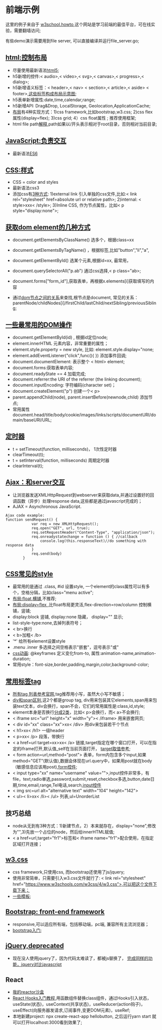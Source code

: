 # 前端示例
这里的例子来自于 [w3school.howto](https://www.w3schools.com/howto/default.asp),这个网站是学习前端的最佳平台，可在线实验，需要翻墙访问;

有些demo演示需要用到file server, 可以直接编译并运行file_server.go;

## [html:控制布局](https://www.w3schools.com/html/default.asp)
- 尽量使用最新语法[html5](https://www.w3schools.com/html/html5_intro.asp);
- h5新增的控件:< audio>,< video>,< svg>,< canvas>,< progress>,< dialog>;
- h5新增语义标签：< header>,< nav> < section>,< article>,< aside> < footer>,[这些标签构成布局示意图](https://www.w3schools.com/html/html_layout.asp);
- h5表单新增属性:date,time,calendar,range;
- h5新增API: Drag&Drop, LocalStorage, Geolocation,ApplicationCache;
- [布局](https://www.w3schools.com/html/html_layout.asp)有4种实现方式：1)css framework,比如bootstrap,w3.css; 2)css flex 属性(display=flex); 3)css grid; 4）css float属性 ; 推荐使用框架;
- html file path[解释](https://www.w3schools.com/html/html_filepaths.asp),path如果以/开头表示相对于root目录，否则相对当前目录;

## [JavaScript:负责交互](https://www.w3schools.com/js/default.asp)
- 最新语法[ES6](https://www.w3schools.com/js/js_es6.asp)


## [CSS:样式](https://www.w3schools.com/css/default.asp)
 - CSS = color and styles 
 - 最新语法css3
 - 添加css有[3种方式](https://www.w3schools.com/css/css_howto.asp):   1)external link 引入单独的css文件,比如:< link rel="stylesheet" href=absolute url or relative path>;
  2)internal: < style>xxx< /style>; 
  3)Inline CSS, 作为节点属性，比如< p style="display:none">;


## [获取dom element的几种方式](https://www.w3schools.com/js/js_htmldom_elements.asp)
- document.getElementsByClassName() 选多个，根据class=xx
- document.getElementsByTagName() ，根据标签,比如"button","li","a",
- document.getElementById() 选某个元素,根据id=xx, 最常用，

- document.querySelectorAll("p.ab") 通过css选择,< p class="ab>;

- document.forms["form_id"],获取表单，再根据x.elements[i]获取填写的内容 

- 通过[dom节点之间的关系](https://www.w3schools.com/js/js_htmldom_navigation.asp)来查找,根节点是document,  常见的关系：parentNode/childNodes[i]/firstChild/lastChild/nextSibling/previousSibling;



## [一些最常用的DOM操作](https://www.w3schools.com/js/js_htmldom_document.asp)
- document.getElementById(id) , 根据id定位node;
- element.innerHTML 元素内容，非常重要的属性；
- element.style.property = new style, 比如: element.style.display="none;
- element.addEventListener("click",func(){ }) 添加事件回调;
- document.documentElement:	表示整个 < html> element;
- document.forms:获取表单内容;
- document.readyState == 4 加载完成;
- document.referrer:the URI of the referrer (the linking document);
- document.inputEncoding: 字符编码(character set)；
- document.createElement("p") 创建一个< p>
- parent.appendChild(node), parent.insertBefore(newnode,child) 添加节点;
- 常用属性document.head/title/body/cookie/images/links/scripts/documentURI/domain/baseURI/URL;


## [定时器](https://www.w3schools.com/js/js_timing.asp)
- t = setTimeout(function, milliseconds)， 1次性定时器
- clearTimeout(t);
- t = setInterval(function, milliseconds) 周期定时器
- clearInterval(t);

## [Ajax：和server交互 ](https://www.w3schools.com/js/js_ajax_intro.asp)
- 让浏览器发送XMLHttpRequest到webserver来获取data,并通过设置好的回调函数（异步）处理response data,这些都是通过javascript完成的；
- AJAX = Asynchronous JavaScript.
```
Ajax code example:
function sendRequest() {
            var req = new XMLHttpRequest();
            req.open("GET", url, true);
            req.setRequestHeader("Content-Type", "application/json");
            req.onreadystatechange = function () { //callback
                console.log(this.responseText)//do something with response data
            }
            req.send(body)
        }   
```


## [CSS常见的style](https://www.w3schools.com/css/css_intro.asp)
- 最常用的是通过 .class,   #id 设置style, 一个element的class属性可以有多个，空格分隔，比如class="menu  active";
- [布局:float,横铺](https://www.w3schools.com/css/css_float.asp),不推荐;
- [布局:display=flex ](https://www.w3schools.com/css/css3_flexbox.asp),比float布局更灵活,flex-direction=row/column 控制横铺，竖铺;
- display:block 竖铺, display:none 隐藏， display="" 显示;
- list-style-type:none,去掉列表符号；
- < br>换行
- < b>加粗< /b>
-  '*' 给所有element设置style
- .menu .inner 多选择之间空格表示"嵌套"，逗号表示"或"
- [css动画](https://www.w3schools.com/css/css3_animations.asp): @keyframes 定义变化from-to, 属性:animation-name,animation-duration;
- 常用style：font-size,border,padding,margin,color,background-color;


## [常用标签tag](https://www.w3schools.com/tags/default.asp)
- [所有tag 列表参考官网](https://www.w3schools.com/tags/default.asp),tag推荐用小写，虽然大小写不敏感；
- [div和span区别](https://www.w3schools.com/html/html_blocks.asp),这2个都是group tag, div用来包装其它elements,span用来包装text文本，div会换行，span不会，它们的常用属性是:class,id,style;
- element本身是否换行[分成2类](https://www.w3schools.com/html/html_blocks.asp)，比如< p>会换行，而< a>不会换行;
- < iframe src="url" height="x" width="y">< /iframe> 用来嵌套网页;
- < div id="xx" class="xx">xx< /div> 用div来包装若干个节点
- < h1>xx< /h1>  一级header
- < p>xx< /p>  段落，带换行
- < a href=url target=xx>xx< /a> 链接,target指定在哪个窗口打开，可以在指定的iframe打开,默认值_self在当前页面打开， [target取值参考](https://www.w3schools.com/html/html_links.asp);
- < form action=url,method="post"> 表单，form内包含多个input,如果method="GET"(默认值),数据会体现在url.query中，如果用post就在body（敏感信息应该用post),[form控件](https://www.w3schools.com/html/html_forms.asp);
- < input type="xx" name="username" value="">,input控件非常多，有file，text,radio单选,password,submit,reset,checkbox多选,button,date日期,time,email,range,Tel电话,search,[input控件](https://www.w3schools.com/html/html_form_input_types.asp)
- < img src=url alt="alternative text" width="104" height="142">
- < ul>< li>xx< /li>< /ul> 列表,ul=UnorderList

## 技巧总结
- node从无到有3种方式：1)新建节点，2）本来就存在，display="none",修改为"",3)先放一个占位的node，然后给innerHTML赋值;
- < a href=url,target="fr1">标签和< iframe name="fr1">配合使用，在指定区域打开连接；

## [w3.css](https://www.w3schools.com/w3css/default.asp)
- css framework,只使用css, 而bootstrap还使用了js/jquery;
- 使用非常简单，只需要引入w3.css文件就行了: < link rel="stylesheet" href="https://www.w3schools.com/w3css/4/w3.css">,可以把这个文件下载下来；
- [一些模板](https://www.w3schools.com/w3css/w3css_templates.asp);

## [Bootstrap: front-end framework](https://www.w3schools.com/bootstrap/bootstrap_get_started.asp)
- responsive,可以适应所有端，包括移动端，pc端, 兼容所有主流浏览器；
- [bootstrap入门](https://getbootstrap.com/docs/4.4/getting-started/introduction/);


## [jQuery,deprecated](https://www.w3schools.com/js/js_jquery_selectors.asp)
- 现在没人使用jquery了，因为代码太难读了，都被js替换了，
[完成同样的功能，jquery对比javascript](https://www.w3schools.com/js/js_jquery_selectors.asp)


## React
- [我的reactor沙盒](https://codesandbox.io/u/lianzeng)
- [React Hooks入门教程](http://www.ruanyifeng.com/blog/2019/09/react-hooks.html),用函数组件替换class组件，通过Hooks引入状态，useState(状态)，useContext(共享状态)，useReducer(action钩子)，useEffect(向服务器发请求,订阅事件,变更DOM元素)，useRef;
- 本地新建project: npx create-react-app hellobutton, 之后运行yarn start 就可以打开localhost:3000看到效果了;
